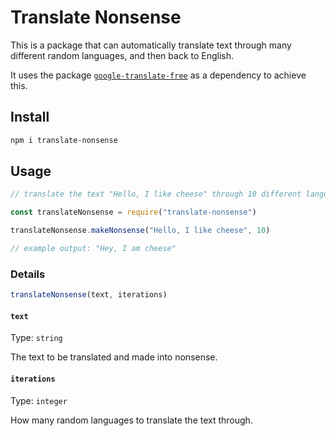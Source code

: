 # Translate Nonsense

This is a package that can automatically translate text through many different random languages, and then back to English.

It uses the package [`google-translate-free`](https://www.npmjs.com/package/google-translate-free) as a dependency to achieve this.


## Install

```sh
npm i translate-nonsense
```


## Usage

```js
// translate the text "Hello, I like cheese" through 10 different languages

const translateNonsense = require("translate-nonsense")

translateNonsense.makeNonsense("Hello, I like cheese", 10)

// example output: "Hey, I am cheese"
```


### Details

```js
translateNonsense(text, iterations)
```


#### `text`

Type: `string`

The text to be translated and made into nonsense.


#### `iterations`

Type: `integer`

How many random languages to translate the text through.